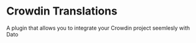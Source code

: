# Crowdin Translations

A plugin that allows you to integrate your Crowdin project seemlesly with Dato
